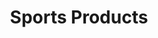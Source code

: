 ---
ee_id: '145'
site: '1'
type: '2'
url: 2010-077-sports-products
title: Sports Products
year: '2010'
display_year: '2010'
medium: painted bronze, rubber, and Oakley M-Frame lenses
dims: 2 x 5 x 5 inches
pitch:
ps:
live_url:
related:
youtube:
related_code:
imgs: sports-products-2010-077-full-database-ropac_1.jpg
subheading:
download:
add_credit:
add_credits:
commission:
layout: things-i-made
---